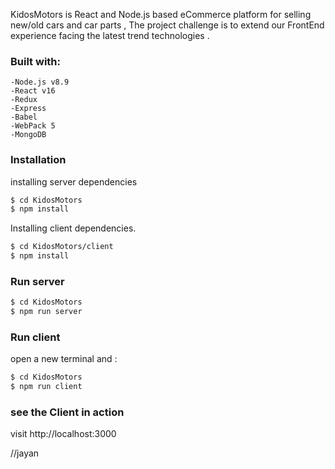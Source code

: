 
KidosMotors is React and Node.js based eCommerce platform for selling new/old cars and car parts ,
The project challenge is to extend our FrontEnd experience facing the latest trend technologies . 

### Built with:
    -Node.js v8.9
    -React v16
    -Redux
    -Express
    -Babel
    -WebPack 5
    -MongoDB
### Installation
installing server dependencies
```sh
$ cd KidosMotors
$ npm install
```
Installing client dependencies.
```sh
$ cd KidosMotors/client
$ npm install
```
### Run server
```sh
$ cd KidosMotors
$ npm run server
```
### Run client
open a new terminal and :
```sh
$ cd KidosMotors
$ npm run client
```
### see the Client in action
visit http://localhost:3000

//jayan
